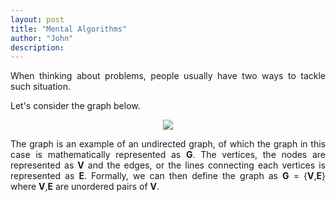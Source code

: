 ```yaml
---
layout: post
title: "Mental Algorithms"
author: "John"
description: 
---
```


<p align="justify"> When thinking about problems, people usually have two ways to tackle such situation.
</p>

<p align="justify"> Let's consider the graph below.
</p>
<center>
<img src="https://i.imgur.com/6ibbeM2.png">
</center>

<p align="justify"> The graph is an example of an undirected graph, of which the graph in this case is mathematically represented as <strong>G</strong>. The vertices, the nodes are represented as <strong>V</strong> and the edges, or the lines connecting each vertices is represented as <strong>E</strong>. Formally, we can then define the graph as <strong>G</strong> = {<strong>V</strong>,<strong>E</strong>} where <strong>V</strong>,<strong>E</strong> are unordered pairs of <strong>V</strong>.
</p>
<!-- more -->  

<p align="justify">
</p>

<p align="justify">
</p>

<p align="justify">
</p>
